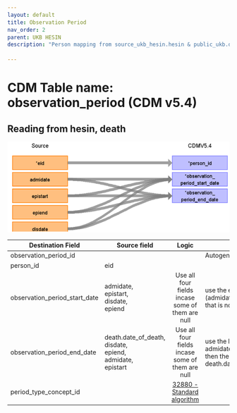 ```yaml
---
layout: default
title: Observation Period
nav_order: 2
parent: UKB HESIN
description: "Person mapping from source_ukb_hesin.hesin & public_ukb.death tables"

---
```


# CDM Table name: observation_period (CDM v5.4)

## Reading from hesin, death

![](images/ukb_hesin_to_op.png)

| Destination Field | Source field | Logic | Comment field |
| --- | --- | :---: | --- |
| observation_period_id |  |  |  Autogenerate|
| person_id | eid | | |
| observation_period_start_date | admidate,<br>epistart,<br>disdate,<br>epiend| Use all four fields incase some of them are null | use the earliest of (admidate,epistart,disdate,epiend) that is not null.|
| observation_period_end_date |death.date_of_death,<br>disdate,<br>epiend,<br>admidate,<br>epistart |Use all four fields incase some of them are null| use the latest of (disdate, epiend, admidate, epistart)that is not null, then the earliest between that and death.date_of_death.|
| period_type_concept_id | | [32880 - Standard algorithm](https://athena.ohdsi.org/search-terms/terms/32880)| |
